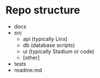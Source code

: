 # Repo structure

- docs
- src
    - api (typically Linx)
    - db (database scripts)
    - ui (typically Stadium or code)
    - [other]
- tests
- readme.md